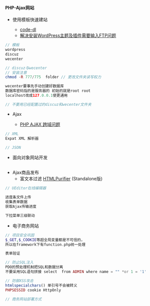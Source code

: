 #### **PHP-Ajax网站**

* 使用模板快速建站

  * [code-dl](http://book.boxuegu.com/php_ajax/)
  * [解决安装WordPress主题及插件需要输入FTP问题](http://jingyan.baidu.com/article/4f34706efc1237e387b56da4.html)

```php
// 模板
wordpress
discuz
wecenter

// discuz与wecenter
// 安装注意
chmod -R 777/775  folder // 更改文件夹读写权力

wecenter要事先手动创建好数据库
数据库密码指的是服务器的 初始的就是root root
localhost改成127.0.0.1使更通用

// 不要用已经配置过的discuz和wecenter文件夹
```

* Ajax

  * [PHP AJAX 跨域问题](http://www.runoob.com/w3cnote/php-ajax-cross-border.html)

```js
// XML
Expat XML 解析器

// JSON
```

* 面向对象网站开发

```

```

* Ajax商品发布   
  * 富文本过滤 [HTMLPurifier](http://htmlpurifier.org/download) \(Standalone版\)

```php
// UEditor在线编辑器

进度条文件上传
收集表单数据
获取Ajax传输进度

下拉菜单三级联动
```

* 电子商务网站

```php
// 项目安全巩固
$_GET,$_COOKIE等超全局变量都是不可信的，
所以在framework下有function.php统一处理

表单验证

// 防止SQL注入
PDO的预处理机制把SQL和数据分离
不要采用SQL语句拼接 select  from ADMIN where name = "" *or 1 = '1'

// 防御XSS攻击
htmlspecialchars() 单引号不会被转义
PHPSESSID cookie HttpOnly

// 商务网站部署方式
```



